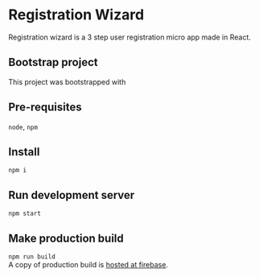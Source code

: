 # Registration Wizard
Registration wizard is a 3 step user registration micro app made in React.

## Bootstrap project
This project was bootstrapped with

## Pre-requisites
`node`, `npm`

## Install
`npm i`

## Run development server
`npm start`

## Make production build
`npm run build`  
A copy of production build is [hosted at firebase](https://registration-wizard.firebaseapp.com/).
